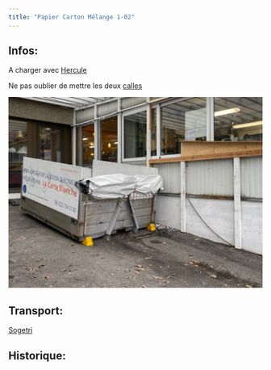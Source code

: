 ```yaml
---
title: "Papier Carton Mélange 1-02"
---
```


## Infos:
A charger avec [Hercule](/notes/equipements/vehicules/Hercule.md)

Ne pas oublier de mettre les deux [calles](/notes/equipements/consommables/C_CalleVehicule.md)

![PapierCarton](/notes/pieces_jointes/images/i_gestionMatieres/i_papierCarton/I_PapierCarton1.jpg)

## Transport:
[Sogetri](notes/utilisateurs/fournisseurs/Sogetri.md)

## Historique: